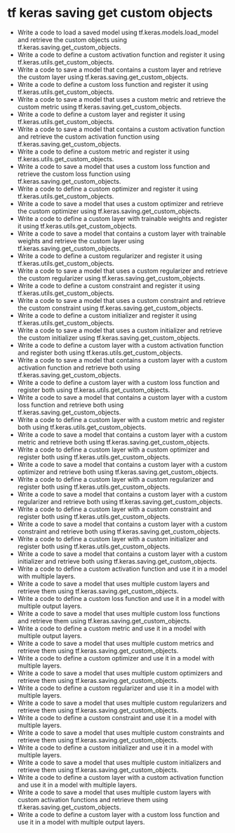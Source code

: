 # tf keras saving get custom objects

- Write a code to load a saved model using tf.keras.models.load_model and retrieve the custom objects using tf.keras.saving.get_custom_objects.
- Write a code to define a custom activation function and register it using tf.keras.utils.get_custom_objects.
- Write a code to save a model that contains a custom layer and retrieve the custom layer using tf.keras.saving.get_custom_objects.
- Write a code to define a custom loss function and register it using tf.keras.utils.get_custom_objects.
- Write a code to save a model that uses a custom metric and retrieve the custom metric using tf.keras.saving.get_custom_objects.
- Write a code to define a custom layer and register it using tf.keras.utils.get_custom_objects.
- Write a code to save a model that contains a custom activation function and retrieve the custom activation function using tf.keras.saving.get_custom_objects.
- Write a code to define a custom metric and register it using tf.keras.utils.get_custom_objects.
- Write a code to save a model that uses a custom loss function and retrieve the custom loss function using tf.keras.saving.get_custom_objects.
- Write a code to define a custom optimizer and register it using tf.keras.utils.get_custom_objects.
- Write a code to save a model that uses a custom optimizer and retrieve the custom optimizer using tf.keras.saving.get_custom_objects.
- Write a code to define a custom layer with trainable weights and register it using tf.keras.utils.get_custom_objects.
- Write a code to save a model that contains a custom layer with trainable weights and retrieve the custom layer using tf.keras.saving.get_custom_objects.
- Write a code to define a custom regularizer and register it using tf.keras.utils.get_custom_objects.
- Write a code to save a model that uses a custom regularizer and retrieve the custom regularizer using tf.keras.saving.get_custom_objects.
- Write a code to define a custom constraint and register it using tf.keras.utils.get_custom_objects.
- Write a code to save a model that uses a custom constraint and retrieve the custom constraint using tf.keras.saving.get_custom_objects.
- Write a code to define a custom initializer and register it using tf.keras.utils.get_custom_objects.
- Write a code to save a model that uses a custom initializer and retrieve the custom initializer using tf.keras.saving.get_custom_objects.
- Write a code to define a custom layer with a custom activation function and register both using tf.keras.utils.get_custom_objects.
- Write a code to save a model that contains a custom layer with a custom activation function and retrieve both using tf.keras.saving.get_custom_objects.
- Write a code to define a custom layer with a custom loss function and register both using tf.keras.utils.get_custom_objects.
- Write a code to save a model that contains a custom layer with a custom loss function and retrieve both using tf.keras.saving.get_custom_objects.
- Write a code to define a custom layer with a custom metric and register both using tf.keras.utils.get_custom_objects.
- Write a code to save a model that contains a custom layer with a custom metric and retrieve both using tf.keras.saving.get_custom_objects.
- Write a code to define a custom layer with a custom optimizer and register both using tf.keras.utils.get_custom_objects.
- Write a code to save a model that contains a custom layer with a custom optimizer and retrieve both using tf.keras.saving.get_custom_objects.
- Write a code to define a custom layer with a custom regularizer and register both using tf.keras.utils.get_custom_objects.
- Write a code to save a model that contains a custom layer with a custom regularizer and retrieve both using tf.keras.saving.get_custom_objects.
- Write a code to define a custom layer with a custom constraint and register both using tf.keras.utils.get_custom_objects.
- Write a code to save a model that contains a custom layer with a custom constraint and retrieve both using tf.keras.saving.get_custom_objects.
- Write a code to define a custom layer with a custom initializer and register both using tf.keras.utils.get_custom_objects.
- Write a code to save a model that contains a custom layer with a custom initializer and retrieve both using tf.keras.saving.get_custom_objects.
- Write a code to define a custom activation function and use it in a model with multiple layers.
- Write a code to save a model that uses multiple custom layers and retrieve them using tf.keras.saving.get_custom_objects.
- Write a code to define a custom loss function and use it in a model with multiple output layers.
- Write a code to save a model that uses multiple custom loss functions and retrieve them using tf.keras.saving.get_custom_objects.
- Write a code to define a custom metric and use it in a model with multiple output layers.
- Write a code to save a model that uses multiple custom metrics and retrieve them using tf.keras.saving.get_custom_objects.
- Write a code to define a custom optimizer and use it in a model with multiple layers.
- Write a code to save a model that uses multiple custom optimizers and retrieve them using tf.keras.saving.get_custom_objects.
- Write a code to define a custom regularizer and use it in a model with multiple layers.
- Write a code to save a model that uses multiple custom regularizers and retrieve them using tf.keras.saving.get_custom_objects.
- Write a code to define a custom constraint and use it in a model with multiple layers.
- Write a code to save a model that uses multiple custom constraints and retrieve them using tf.keras.saving.get_custom_objects.
- Write a code to define a custom initializer and use it in a model with multiple layers.
- Write a code to save a model that uses multiple custom initializers and retrieve them using tf.keras.saving.get_custom_objects.
- Write a code to define a custom layer with a custom activation function and use it in a model with multiple layers.
- Write a code to save a model that uses multiple custom layers with custom activation functions and retrieve them using tf.keras.saving.get_custom_objects.
- Write a code to define a custom layer with a custom loss function and use it in a model with multiple output layers.